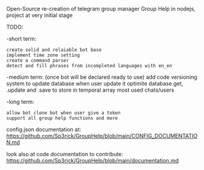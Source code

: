 Open-Source re-creation of telegram group manager Group Help in nodejs, project at very initial stage

TODO:

-short term:
    
    create solid and relaiable bot base
    implement time zone setting
    create a command parser
    detect and fill phrases from incompleted languages with en_en


-medium term:
    (once bot will be declared ready to use) add code versioning system to update database when user update it
    optimite database.get, .update and .save to store in temporal array most used chats/users

-long  term:

    allow bot clone bot when user give a token
    support all group help functions and more




config.json documentation at: https://github.com/Sp3rick/GroupHelp/blob/main/CONFIG_DOCUMENTATION.md

look also at code documentation to contribute: https://github.com/Sp3rick/GroupHelp/blob/main/documentation.md
